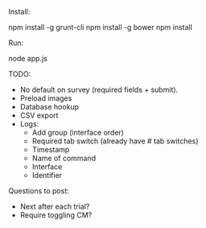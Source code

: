 Install:

npm install -g grunt-cli
npm install -g bower
npm install

Run:

node app.js

TODO:

- No default on survey (required fields + submit).
- Preload images
- Database hookup
- CSV export
- Logs:
  - Add group (interface order)
  - Required tab switch (already have # tab switches)
  - Timestamp
  - Name of command
  - Interface
  - Identifier

Questions to post:
- Next after each trial?
- Require toggling CM?